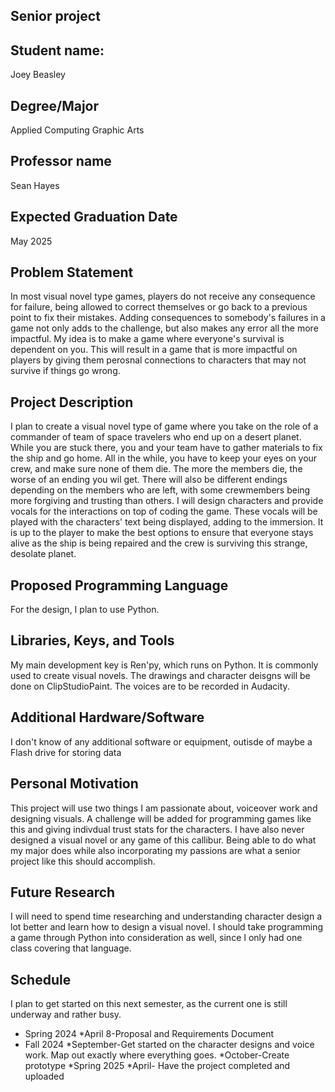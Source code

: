 ## Senior project
## Student name:
Joey Beasley
## Degree/Major
Applied Computing Graphic Arts
## Professor name
Sean Hayes
## Expected Graduation Date
May 2025

## Problem Statement
In most visual novel type games, players do not receive any consequence for failure, being allowed to correct themselves or go back to a previous point to fix their mistakes. Adding consequences to somebody's failures in a game not only adds to the challenge, but also makes any error all the more impactful. My idea is to make a game where everyone's survival is dependent on you. This will result in a game that is more impactful on players by giving them perosnal connections to characters that may not survive if things go wrong.

## Project Description
I plan to create a visual novel type of game where you take on the role of a commander of team of space travelers who end up on a desert planet. While you are stuck there, you and your team have to gather materials to fix the ship and go home. All in the while, you have to keep your eyes on your crew, and make sure none of them die. The more the members die, the worse of an ending you wil get. There will also be different endings depending on the members who are left, with some crewmembers being more forgiving and trusting than others. I will design characters and provide vocals for the interactions on top of coding the game. These vocals will be played with the characters' text being displayed, adding to the immersion. It is up to the player to make the best options to ensure that everyone stays alive as the ship is being repaired and the crew is surviving this strange, desolate planet. 

## Proposed Programming Language
For the design, I plan to use Python.

## Libraries, Keys, and Tools
My main development key is Ren'py, which runs on Python. It is commonly used to create visual novels. The drawings and character deisgns will be done on ClipStudioPaint. The voices are to be recorded in Audacity.

## Additional Hardware/Software
I don't know of any additional software or equipment, outisde of maybe a Flash drive for storing data

## Personal Motivation
This project will use two things I am passionate about, voiceover work and designing visuals. A challenge will be added for programming games like this and giving indivdual trust stats for the characters. I have also never designed a visual novel or any game of this callibur. Being able to do what my major does while also incorporating my passions are what a senior project like this should accomplish.

## Future Research
I will need to spend time researching and understanding character design a lot better and learn how to design a visual novel. I should take programming a game through Python into consideration as well, since I only had one class covering that language.

## Schedule
I plan to get started on this next semester, as the current one is still underway and rather busy.
* Spring 2024
    *April 8-Proposal and Requirements Document
* Fall 2024
     *September-Get started on the character designs and voice work. Map out exactly where everything goes.
     *October-Create prototype
*Spring 2025
   *April- Have the project completed and uploaded
